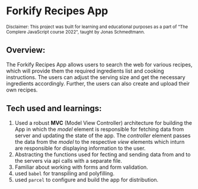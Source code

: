 # Forkify Recipes App

<sub>Disclaimer: This project was built for learning and educational purposes as a part of "The Complere JavaScript course 2022", taught by Jonas Schmedtmann.</sub>

## Overview:

The Forkify Recipes App allows users to search the web for various recipes, which will provide them the required ingredients list and cooking instructions. The users can adjust the serving size and get the necessary ingredients accordingly. Further, the users can also create and upload their own recipes.

## Tech used and learnings:

1. Used a robust **MVC** (Model View Controller) architecture for building the App in which the _model_ element is responsible for fetching data from server and updating the state of the app. The _controller_ element passes the data from the _model_ to the respective _view_ elements which inturn are responsible for displaying information to the user.
2. Abstracting the functions used for fecting and sending data from and to the servers via api calls with a separate file.
3. Familiar about working with forms and form validation.
4. used `babel` for transpiling and polyfilling.
5. used `parcel` to configure and build the app for distribution.
